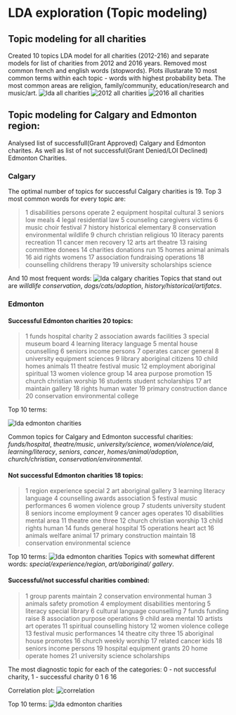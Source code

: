 # LDA exploration (Topic modeling)

## Topic modeling for all charities
Created 10 topics LDA model for all charities (2012-216) and separate models for list of charities from 2012 and 2016 years. Removed most common french and english words (stopwords). Plots illustarate 10 most common terms within each topic - words with highest probability beta.
The most common areas  are  religion, family/community, education/research and music/art.
![lda all charities](plots/lda_all_charities_summary.png)
![2012 all charities](plots/lda_all_charities_2012.png)
![2016 all charities](plots/lda_all_charities_2016.png)

## Topic modeling for Calgary and Edmonton region:
Analysed list of successfull(Grant Approved) Calgary and Edmonton charites. As well as list of not successful(Grant Denied/LOI Declined) Edmonton Charities.

### Calgary
The optimal number of topics for successful Calgary charities is 19. 
Top 3 most common words for every topic are:
>1         disabilities persons operate
>2          equipment hospital cultural
>3                    seniors low meals
>4                legal residential law
>5        counseling caregivers victims
>6                 music choir festival
>7        history historical elementary
>8  conservation environmental wildlife
>9           church christian religious
>10         literacy parents recreation
>11                 cancer men recovery
>12                    arts art theatre
>13            raising committee donees
>14             charities donations run
>15                homes animal animals
>16                   aid rights womens
>17  association fundraising operations
>18       counselling childrens therapy
>19     university scholarships science

And 10 most frequent words:
![lda calgary charities](plots/lda_calgary_charities_summary.png)
Topics that stand out are  *willdlife conservation*, *dogs/cats/adoption*, *history/historical/artifatcs*. 

### Edmonton

#### Successful Edmonton charities 20 topics:
>1              funds hospital charity
>2       association awards facilities
>3                special museum board
>4          learning literacy language
>5            mental house counselling
>6              seniors income persons
>7             operates cancer general
>8       university equipment sciences
>9         library aboriginal citizens
>10                child homes animals
>11             theatre festival music
>12    employment aboriginal spiritual
>13               women violence group
>14             area purpose promotion
>15           church christian worship
>16      students student scholarships
>17               art maintain gallery
>18                 rights human water
>19         primary construction dance
>20 conservation environmental college

Top 10 terms:

![lda edmonton charities](plots/lda_edmonton_successful_charities_summary.png)

Common topics for Calgary and Edmonton successful charities:
*funds/hospital*, *theatre/music*, *university/science*, *women/violence/aid*, *learning/literacy*, *seniors*, *cancer*, *homes/animal/adoption*,  *church/christian*, *conservation/environmental*.

#### Not successful Edmonton charities 18 topics:
>1           region experience special
>2              art aboriginal gallery
>3          learning literacy language
>4      counselling awards association
>5         festival music performances
>6                women violence group
>7         students university student
>8           seniors income employment
>9                cancer ages operates
>10           disabilities mental area
>11                  theatre one three
>12           church christian worship
>13                 child rights human
>14             funds general hospital
>15               operations heart act
>16             animals welfare animal
>17      primary construction maintain
>18 conservation environmental science

Top 10 terms:
![lda edmonton charities](plots/lda_edmonton_unsuccessful_charities_summary.png)
Topics with somewhat different words: *special/experience/region*, *art/aboriginal/ gallery*. 

#### Successful/not successful charities combined:
>1             group parents maintain
>2   conservation environmental human
>3           animals safety promotion
>4  employment disabilities mentoring
>5           literacy special library
>6      cultural language counselling
>7                funds funding raise
>8     association purpose operations
>9                  child area mental
>10              artists art operates
>11     spiritual counselling history
>12            women violence college
>13       festival music performances
>14                theatre city three
>15         aboriginal house promotes
>16             church weekly worship
>17               related cancer kids
>18            seniors income persons
>19         hospital equipment grants
>20                home operate homes
>21   university science scholarships

 The most diagnostic topic for each of the categories: 0 - not successful charity, 1 - successful charity
 0  1 
 6 16 
 
 Correlation plot:
 ![correlation](plots/correlation.png)
 
 Top 10 terms:
![lda edmonton charities](plots/lda_edmonton_charities_summary.png)



